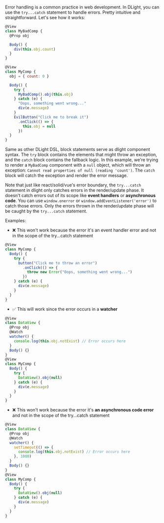 Error handling is a common practice in web development. In DLight, you can use the `try...catch` statement to handle errors. Pretty intuitive and straightforward. Let's see how it works:
```js
@View
class MyBadComp {
  @Prop obj

  Body() {
    div(this.obj.count)
  }
}

@View
class MyComp {
  obj = { count: 0 }

  Body() {
    try {
      MyBadComp().obj(this.obj)
    } catch (e) {
      "Oops, something went wrong..."
      div(e.message)
    }
    EvilButton("Click me to break it")
      .onClick(() => {
        this.obj = null
      })
  }
}
```

Same as other DLight DSL, block statements serve as dlight component syntax. The `try` block contains the elements that might throw an exception, and the `catch` block contains the fallback logic. In this example, we're trying to render a `MyBadComp` component with a `null` object, which will throw an exception: `Cannot read properties of null (reading 'count')`. The `catch` block will catch the exception and render the error message.

Note that just like react/solid/vue's error boundary, the `try...catch` statement in dlight only catches errors in the render/update phase. It doesn't catch errors out of its scope like **event handlers** or **asynchronous code**. You can use `window.onerror` or `window.addEventListener('error')` to catch those errors. Only the errors thrown in the render/update phase will be caught by the `try...catch` statement.

Examples:
* ❌ This won't work because the error it's an event handler error and not in the scope of the try...catch statement
```js
@View
class MyComp {
  Body() {
    try {
      button("Click me to throw an error")
        .onClick(() => {
          throw new Error("Oops, something went wrong...")
        })
    } catch (e) {
      div(e.message)
    }
  }
}
```
* ✅ This will work since the error occurs in a **watcher**
```js
@View
class DataView {
  @Prop obj
  @Watch
  watcher() {
    console.log(this.obj.notExist) // Error occurs here
  }
  Body() {}
}
@View
class MyComp {
  Body() {
    try {
      DataView().obj(null)
    } catch (e) {
      div(e.message)
    }
  }
}
```
* ❌ This won't work because the error it's **an asynchronous code error** and not in the scope of the try...catch statement
```js
@View
class DataView {
  @Prop obj
  @Watch
  watcher() {
    setTimeout(() => {
      console.log(this.obj.notExist) // Error occurs here
    }, 1000)
  }
  Body() {}
}
@View
class MyComp {
  Body() {
    try {
      DataView().obj(null)
    } catch (e) {
      div(e.message)
    }
  }
}
```